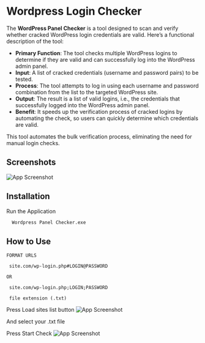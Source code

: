 
# Wordpress Login Checker

The **WordPress Panel Checker** is a tool designed to scan and verify whether cracked WordPress login credentials are valid. Here’s a functional description of the tool:

- **Primary Function**: The tool checks multiple WordPress logins to determine if they are valid and can successfully log into the WordPress admin panel.
- **Input**: A list of cracked credentials (username and password pairs) to be tested.
- **Process**: The tool attempts to log in using each username and password combination from the list to the targeted WordPress site.
- **Output**: The result is a list of valid logins, i.e., the credentials that successfully logged into the WordPress admin panel.
- **Benefit**: It speeds up the verification process of cracked logins by automating the check, so users can quickly determine which credentials are valid.

This tool automates the bulk verification process, eliminating the need for manual login checks.




## Screenshots

![App Screenshot](https://cdn.discordapp.com/attachments/1200082785927430166/1285475566740443136/Screenshot_2024-09-17_124019.png?ex=66ea67ea&is=66e9166a&hm=dcac44a4fe72a991fdf4e6ea99eead9b56b27dab32d754e00bfcefbf5bfba2e1&)


## Installation

Run the Application

```bash
  Wordpress Panel Checker.exe
```
    
## How to Use

```
FORMAT URLS

 site.com/wp-login.php#LOGIN@PASSWORD

OR

 site.com/wp-login.php;LOGIN;PASSWORD

 file extension (.txt)
```

Press Load sites list button
![App Screenshot](https://cdn.discordapp.com/attachments/1200082785927430166/1285477332080918603/Screenshot_2024-09-17_124729.png?ex=66ea698e&is=66e9180e&hm=21273f7e67f3e05b7e9af55ac47979987231744715cd7d5bba3dcdd233c9065c&)

And select your .txt file

Press Start Check
![App Screenshot](https://cdn.discordapp.com/attachments/1200082785927430166/1285477826438631434/Screenshot_2024-09-17_124940.png?ex=66ea6a04&is=66e91884&hm=a347e30c8bb5d9a5403db713aa996bfbf39fcfed6f42e351391c8f40ddf52690&)



